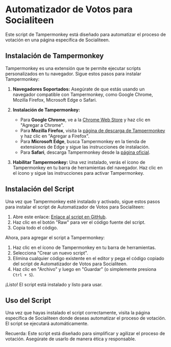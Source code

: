 # Automatizador de Votos para Socialiteen

Este script de Tampermonkey está diseñado para automatizar el proceso de votación en una página específica de Socialiteen.

## Instalación de Tampermonkey

Tampermonkey es una extensión que te permite ejecutar scripts personalizados en tu navegador. Sigue estos pasos para instalar Tampermonkey:

1. **Navegadores Soportados:**
   Asegúrate de que estás usando un navegador compatible con Tampermonkey, como Google Chrome, Mozilla Firefox, Microsoft Edge o Safari.

2. **Instalación de Tampermonkey:**
   - Para **Google Chrome**, ve a la [Chrome Web Store](https://chrome.google.com/webstore/detail/tampermonkey) y haz clic en "Agregar a Chrome".
   - Para **Mozilla Firefox**, visita la [página de descarga de Tampermonkey](https://addons.mozilla.org/firefox/addon/tampermonkey/) y haz clic en "Agregar a Firefox".
   - Para **Microsoft Edge**, busca Tampermonkey en la tienda de extensiones de Edge y sigue las instrucciones de instalación.
   - Para **Safari**, descarga Tampermonkey desde la [página oficial](https://apps.apple.com/us/app/tampermonkey/id1482490089).

3. **Habilitar Tampermonkey:**
   Una vez instalado, verás el ícono de Tampermonkey en tu barra de herramientas del navegador. Haz clic en el ícono y sigue las instrucciones para activar Tampermonkey.

## Instalación del Script

Una vez que Tampermonkey esté instalado y activado, sigue estos pasos para instalar el script de Automatizador de Votos para Socialiteen:

1. Abre este enlace: [Enlace al script en GitHub](https://github.com/bepisbots/VoteAutomatorSocialiteen/vote-for-socialiteen.user.js).
2. Haz clic en el botón "Raw" para ver el código fuente del script.
3. Copia todo el código.

Ahora, para agregar el script a Tampermonkey:

1. Haz clic en el ícono de Tampermonkey en tu barra de herramientas.
2. Selecciona "Crear un nuevo script".
3. Elimina cualquier código existente en el editor y pega el código copiado del script de Automatizador de Votos para Socialiteen.
4. Haz clic en "Archivo" y luego en "Guardar" (o simplemente presiona `Ctrl + S`).

¡Listo! El script está instalado y listo para usar.

## Uso del Script

Una vez que hayas instalado el script correctamente, visita la página específica de Socialiteen donde deseas automatizar el proceso de votación. El script se ejecutará automáticamente.

Recuerda: Este script está diseñado para simplificar y agilizar el proceso de votación. Asegúrate de usarlo de manera ética y responsable.
